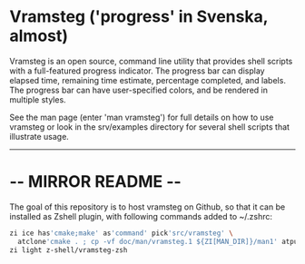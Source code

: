 # Vramsteg ('progress' in Svenska, almost)

Vramsteg is an open source, command line utility that provides shell scripts
with a full-featured progress indicator. The progress bar can display elapsed
time, remaining time estimate, percentage completed, and labels. The progress
bar can have user-specified colors, and be rendered in multiple styles.

See the man page (enter 'man vramsteg') for full details on how to use vramsteg
or look in the srv/examples directory for several shell scripts that illustrate
usage.

---

# -- MIRROR README --

The goal of this repository is to host vramsteg on Github, so that it can be
installed as Zshell plugin, with following commands added to ~/.zshrc:

```zsh
zi ice has'cmake;make' as'command' pick'src/vramsteg' \
  atclone'cmake . ; cp -vf doc/man/vramsteg.1 ${ZI[MAN_DIR]}/man1' atpull'%atclone' make
zi light z-shell/vramsteg-zsh
```
